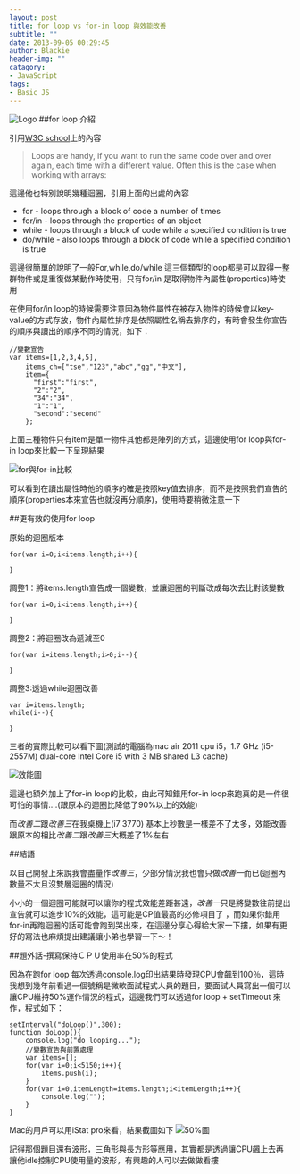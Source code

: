```yaml
---
layout: post
title: for loop vs for-in loop 與效能改善
subtitle: ""
date: 2013-09-05 00:29:45
author: Blackie
header-img: ""
catagory:
- JavaScript
tags: 
- Basic JS
---
```


<!-- More -->

![Logo](http://dl.dropboxusercontent.com/u/20925528/%E6%8A%80%E8%A1%93Blog/blogs/20130905/1.png)
##for loop 介紹

引用[W3C school](http://www.w3schools.com/js/js_loop_for.asp)上的內容

>Loops are handy, if you want to run the same code over and over again, each time with a different value.
Often this is the case when working with arrays:

這邊他也特別說明幾種迴圈，引用上面的出處的內容

- for - loops through a block of code a number of times
- for/in - loops through the properties of an object
- while - loops through a block of code while a specified condition is true
- do/while - also loops through a block of code while a specified condition is true

這邊很簡單的說明了一般For,while,do/while 這三個類型的loop都是可以取得一整群物件或是重復做某動作時使用，只有for/in 是取得物件內屬性(properties)時使用

在使用for/in loop的時候需要注意因為物件屬性在被存入物件的時候會以key-value的方式存放，物件內屬性排序是依照屬性名稱去排序的，有時會發生你宣告的順序與讀出的順序不同的情況，如下：

	//變數宣告
	var items=[1,2,3,4,5],
		items_ch=["tse","123","abc","gg","中文"],
		item={
		  "first":"first",
		  "2":"2",
		  "34":"34",
		  "1":"1",
		  "second":"second"
		};
上面三種物件只有item是單一物件其他都是陣列的方式，這邊使用for loop與for-in loop來比較一下呈現結果

![for與for-in比較](http://dl.dropboxusercontent.com/u/20925528/%E6%8A%80%E8%A1%93Blog/blogs/20130905/3.png)

可以看到在讀出屬性時他的順序的確是按照key值去排序，而不是按照我們宣告的順序(properties本來宣告也就沒再分順序)，使用時要稍微注意一下

##更有效的使用for loop

原始的迴圈版本

	for(var i=0;i<items.length;i++){
		
	}
	

調整1：將items.length宣告成一個變數，並讓迴圈的判斷改成每次去比對該變數

	for(var i=0;i<items.length;i++){
		
	}

調整2：將迴圈改為遞減至0

	for(var i=items.length;i>0;i--){
		
	}
	
調整3:透過while迴圈改善

	var i=items.length;
	while(i--){

	}

三者的實際比較可以看下圖(測試的電腦為mac air 2011 cpu i5，1.7 GHz (i5-2557M) dual-core Intel Core i5 with 3 MB shared L3 cache)

![效能圖](http://dl.dropboxusercontent.com/u/20925528/%E6%8A%80%E8%A1%93Blog/blogs/20130905/2.png)

這邊也額外加上了for-in loop的比較，由此可知錯用for-in loop來跑真的是一件很可怕的事情....(跟原本的迴圈比降低了90%以上的效能)

而*改善二*跟*改善三*在我桌機上(i7 3770) 基本上秒數是一樣差不了太多，效能改善跟原本的相比*改善二*跟*改善三*大概差了1%左右

##結語

以自己開發上來說我會盡量作*改善三*，少部分情況我也會只做*改善一*而已(迴圈內數量不大且沒雙層迴圈的情況)

小小的一個迴圈可能就可以讓你的程式效能差距甚遠，*改善一*只是將變數往前提出宣告就可以進步10%的效能，這可能是CP值最高的必修項目了
，而如果你錯用for-in再跑迴圈的話可能會跑到哭出來，在這邊分享心得給大家一下摟，如果有更好的寫法也麻煩提出建議讓小弟也學習一下～！

##題外話-撰寫保持ＣＰＵ使用率在50%的程式

因為在跑for loop 每次透過console.log印出結果時發現CPU會飆到100％，這時我想到幾年前看過一個號稱是微軟面試程式人員的題目，要面試人員寫出一個可以讓CPU維持50%運作情況的程式，這邊我們可以透過for loop + setTimeout 來作，程式如下：	
		
	setInterval("doLoop()",300);
	function doLoop(){
		console.log("do looping...");
		//變數宣告與前置處理
		var items=[];
		for(var i=0;i<5150;i++){
			items.push(i);
		}
		for(var i=0,itemLength=items.length;i<itemLength;i++){
			console.log("");
		}
	}

Mac的用戶可以用iStat pro來看，結果截圖如下
![50%圖](http://dl.dropboxusercontent.com/u/20925528/%E6%8A%80%E8%A1%93Blog/blogs/20130905/4.png)

記得那個題目還有波形，三角形與長方形等應用，其實都是透過讓CPU飆上去再讓他idle控制CPU使用量的波形，有興趣的人可以去做做看摟